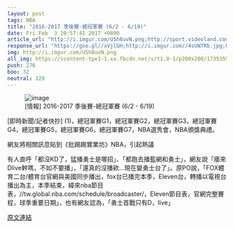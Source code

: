 ```yaml
---
layout: post
tags: NBA
title: "2016-2017 季後賽-總冠軍賽 (6/2 - 6/19)"
date: Fri Feb  3 20:57:41 2017 +0800
article_url: "http://i.imgur.com/USh8uvN.png;http://sport.videoland.com.tw/event/20161001;http://sport.videoland.com.tw/chn/jc.asp;http://www.facebook.com/vlsports?fref=ts;http://www.foxsportsasia.com/zhtw;http://www.elta.tv/hd/program.php;http://www.elevensports.tw/guide;http://www.nba.com/gameline;http://www.nba.com/news/keydates/index.html"
response_url: "https://goo.gl//xVjlGH;http://i.imgur.com//4sUN7Rb.jpg;https://goo.gl//cmldLg;https://www.youtube.com//watch//v//TNX_xDGJikY;https://goo.gl//cmldLg//YouTube直播（隨時更新;https://www.youtube.com//watch//v//FIEX_WfbFUY;http://i.imgur.com//GZkliMP.jpg"
img: http://i.imgur.com/USh8uvN.png
all_img: https://scontent-tpe1-1.xx.fbcdn.net/v/t1.0-1/p200x200/17353597_1224513307604494_6346888284348939965_n.jpg?oh=cf6efcf9333e007d8b6669da1ba0313f&oe=59ECF214;http://www.elta.tv/images/fb_eltatv_100x100.jpg;https://neulionms-a.akamaihd.net/nba/player/v7/nba/images/nbatvlogo.jpg;https://applealmond.com/wp-content/uploads/2017/06/nba_game.png;http://i.imgur.com//4sUN7Rb.jpg;https://applealmond.com/wp-content/uploads/2017/06/nba_game.png;http://i.imgur.com//GZkliMP.jpg
push: 276
boo: 32
neutral: 129
---
```


<figure>
<img src="http://i.imgur.com/USh8uvN.png" alt="image">
<figcaption>
[情報] 2016-2017 季後賽-總冠軍賽 (6/2 - 6/19)
</figcaption>
</figure>



[即時新聞/記者快抄] (1)，總冠軍賽G1，總冠軍賽G2，總冠軍賽G3，總冠軍賽G4，總冠軍賽G5，總冠軍賽G6，總冠軍賽G7，NBA選秀會，NBA頒獎典禮。

網友將相關訊息貼到《批踢踢實業坊》NBA，引起熱議

有人直呼「都沒KD了，猛播勇士是哪招」、「都跑去播籃網和勇士」，網友說「痿來Dlive幹嗎，不如不要播」，「還真的沒播欸...現在變勇士台了」。原PO說，「FOX體育二台/體育台官網與美國同步播出，fox台已播完本季，Eleven台，轉播以電視台播出為主，本季結束，緯來nba節目表，//tw.global.nba.com/schedule/broadcaster/，Eleven節目表，官網完整賽程，球季重要日期」，也有網友認為，「勇士首戰只有D，live」

<a href = "https://www.ptt.cc/bbs/NBA/M.1486126665.A.D3C.html">原文連結</a>


